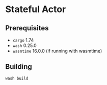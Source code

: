 # Stateful Actor

## Prerequisites

- `cargo` 1.74
- `wash` 0.25.0
- `wasmtime` 16.0.0 (if running with wasmtime)

## Building

```bash
wash build
```
